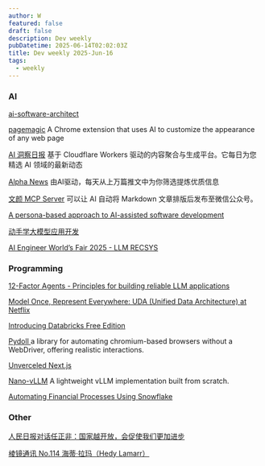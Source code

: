 ```yaml
---
author: W
featured: false
draft: false
description: Dev weekly
pubDatetime: 2025-06-14T02:02:03Z
title: Dev weekly 2025-Jun-16
tags:
  - weekly
---
```


### AI

[]()

[]()

[]()

[]()

[]()

[]()

[]()

[]()

[]()

[ai-software-architect](https://github.com/codenamev/ai-software-architect)

[pagemagic](https://github.com/khaledh/pagemagic) A Chrome extension that uses AI to customize the appearance of any web page

[AI 洞察日报](https://github.com/justlovemaki/CloudFlare-AI-Insight-Daily?tab=readme-ov-file) 基于 Cloudflare Workers 驱动的内容聚合与生成平台。它每日为您精选 AI 领域的最新动态

[Alpha News](https://alphanews.club/?s=09) 由AI驱动，每天从上万篇推文中为你筛选提炼优质信息

[文颜 MCP Server](https://github.com/caol64/wenyan-mcp) 可以让 AI 自动将 Markdown 文章排版后发布至微信公众号。

[A persona-based approach to AI-assisted software development](https://humanwhocodes.com/blog/2025/06/persona-based-approach-ai-assisted-programming/)

[动手学大模型应用开发](https://datawhalechina.github.io/llm-universe/#/)

[AI Engineer World’s Fair 2025 - LLM RECSYS](https://www.youtube.com/watch?v=3k4a0PemMu4)

### Programming

[12-Factor Agents - Principles for building reliable LLM applications](https://github.com/humanlayer/12-factor-agents)

[]()

[Model Once, Represent Everywhere: UDA (Unified Data Architecture) at Netflix](https://netflixtechblog.com/uda-unified-data-architecture-6a6aee261d8d)

[Introducing Databricks Free Edition](https://www.databricks.com/blog/introducing-databricks-free-edition)

[Pydoll ](https://github.com/autoscrape-labs/pydoll) a library for automating chromium-based browsers without a WebDriver, offering realistic interactions.

[Unverceled Next.js](https://github.com/ixahmedxi/unverceled-nextjs)

[Nano-vLLM](https://github.com/GeeeekExplorer/nano-vllm/tree/main?s=09) A lightweight vLLM implementation built from scratch.

[Automating Financial Processes Using Snowflake](https://medium.com/snowflake/automating-financial-processes-using-snowflake-a5aaf0816584)

[]()

[]()

[]()

[]()

[]()

[]()

[]()

[]()

[]()

[]()

[]()

[]()

[]()

[]()

### Other

[]()

[]()

[人民日报对话任正非：国家越开放，会促使我们更加进步](https://finance.sina.com.cn/roll/2025-06-10/doc-inezpuqu9256330.shtml)

[棱镜通讯 No.114 海蒂·拉玛（Hedy Lamarr）](https://wangyurui.com/posts/leng-jing-tong-xun-no-114-hai-di-la-ma-hedy-lama-b4825683)

[]()

[]()

[]()

[]()

[]()

[]()

[]()

[]()

[]()

[]()

[]()

[]()

[]()

[]()

[]()

[]()

[]()

[]()

[]()

[]()

[]()

[]()

[]()

[]()

[]()

[]()

[]()

[]()

[]()

[]()

[]()

[]()
